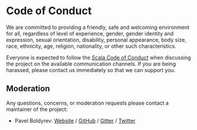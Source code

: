 # Code of Conduct

We are committed to providing a friendly, safe and welcoming environment for all, regardless of level of experience, gender, gender identity and expression, sexual orientation, disability, personal appearance, body size, race, ethnicity, age, religion, nationality, or other such characteristics.

Everyone is expected to follow the [Scala Code of Conduct] when discussing the project on the available communication channels. If you are being harassed, please contact us immediately so that we can support you.

## Moderation

Any questions, concerns, or moderation requests please contact a maintainer of the project:

- Pavel Boldyrev: [Website](https://bpgca.net) / [GitHub](https://github.com/bpg) / [Gitter](https://gitter.im/bpg) / [Twitter](https://twitter.com/bpgca)

[Scala Code of Conduct]: https://www.scala-lang.org/conduct/
